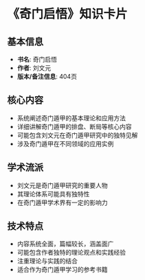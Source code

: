 # 《奇门启悟》知识卡片

## 基本信息
- **书名**: 奇门启悟
- **作者**: 刘文元
- **版本/备注信息**: 404页

## 核心内容
- 系统阐述奇门遁甲的基本理论和应用方法
- 详细讲解奇门遁甲的排盘、断局等核心内容
- 可能包含刘文元在奇门遁甲研究中的独特见解
- 涉及奇门遁甲在不同领域的应用实例

## 学术流派
- 刘文元是奇门遁甲研究的重要人物
- 其理论体系可能具有独特性
- 在奇门遁甲学术界有一定的影响力

## 技术特点
- 内容系统全面，篇幅较长，涵盖面广
- 可能包含作者独特的理论观点和实践经验
- 注重理论与实践的结合
- 适合作为奇门遁甲学习的参考书籍
